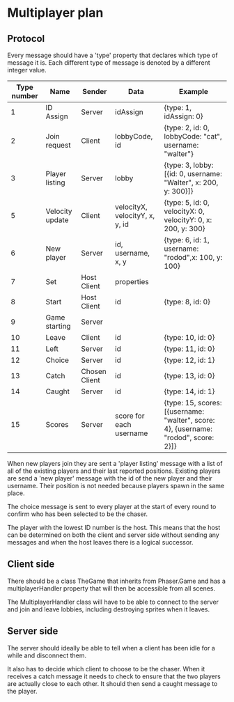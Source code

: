 # Multiplayer plan

## Protocol

Every message should have a 'type' property that declares
which type of message it is. Each different type of message
is denoted by a different integer value.

| Type number | Name | Sender | Data | Example |
| ----------- | ---- | ------ | ---- | ------- |
| 1 | ID Assign | Server | idAssign | {type: 1, idAssign: 0} |
| 2 | Join request | Client | lobbyCode, id | {type: 2, id: 0, lobbyCode: "cat", username: "walter"} |
| 3 | Player listing | Server | lobby | {type: 3, lobby: [{id: 0, username: "Walter", x: 200, y: 300}]}
| 5 | Velocity update | Client | velocityX, velocityY, x, y, id | {type: 5, id: 0, velocityX: 0, velocityY: 0, x: 200, y: 300} |
| 6 | New player | Server | id, username, x, y | {type: 6, id: 1, username: "rodod",x: 100, y: 100} |
| 7 | Set | Host Client | properties | |
| 8 | Start | Host Client | id | {type: 8, id: 0} |
| 9 | Game starting | Server | | |
| 10 | Leave | Client | id | {type: 10, id: 0} |
| 11 | Left | Server | id | {type: 11, id: 0} |
| 12 | Choice | Server | id | {type: 12, id: 1} |
| 13 | Catch | Chosen Client | id | {type: 13, id: 0} |
| 14 | Caught | Server | id | {type: 14, id: 1} |
| 15 | Scores | Server | score for each username | {type: 15, scores: [{username: "walter", score: 4}, {username: "rodod", score: 2}]}

When new players join they are sent a 'player listing' message with
a list of all of the existing players and their last reported
positions. Existing players are send a 'new player' message with
the id of the new player and their username. Their position is not
needed because players spawn in the same place.

The choice message is sent to every player at the start of every round
to confirm who has been selected to be the chaser.

The player with the lowest ID number is the host. This means that the
host can be determined on both the client and server side without sending
any messages and when the host leaves there is a logical successor.

## Client side

There should be a class TheGame that inherits from Phaser.Game and has
a multiplayerHandler property that will then be accessible from all
scenes.

The MultiplayerHandler class will have to be able to connect to the
server and join and leave lobbies, including destroying sprites when
it leaves.

## Server side

The server should ideally be able to tell when a client has been
idle for a while and disconnect them.

It also has to decide which client to choose to be the chaser. When it
receives a catch message it needs to check to ensure that the two
players are actually close to each other. It should then send a caught
message to the player.
